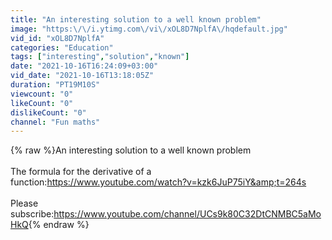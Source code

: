 ```yaml
---
title: "An interesting solution to a well known problem"
image: "https:\/\/i.ytimg.com\/vi\/xOL8D7NplfA\/hqdefault.jpg"
vid_id: "xOL8D7NplfA"
categories: "Education"
tags: ["interesting","solution","known"]
date: "2021-10-16T16:24:09+03:00"
vid_date: "2021-10-16T13:18:05Z"
duration: "PT19M10S"
viewcount: "0"
likeCount: "0"
dislikeCount: "0"
channel: "Fun maths"
---
```

{% raw %}An interesting solution to a well known problem<br /><br />The formula for the derivative of a function:<a rel="nofollow" target="blank" href="https://www.youtube.com/watch?v=kzk6JuP75iY&amp;t=264s">https://www.youtube.com/watch?v=kzk6JuP75iY&amp;t=264s</a><br /><br />Please subscribe:<a rel="nofollow" target="blank" href="https://www.youtube.com/channel/UCs9k80C32DtCNMBC5aMoHkQ">https://www.youtube.com/channel/UCs9k80C32DtCNMBC5aMoHkQ</a>{% endraw %}
